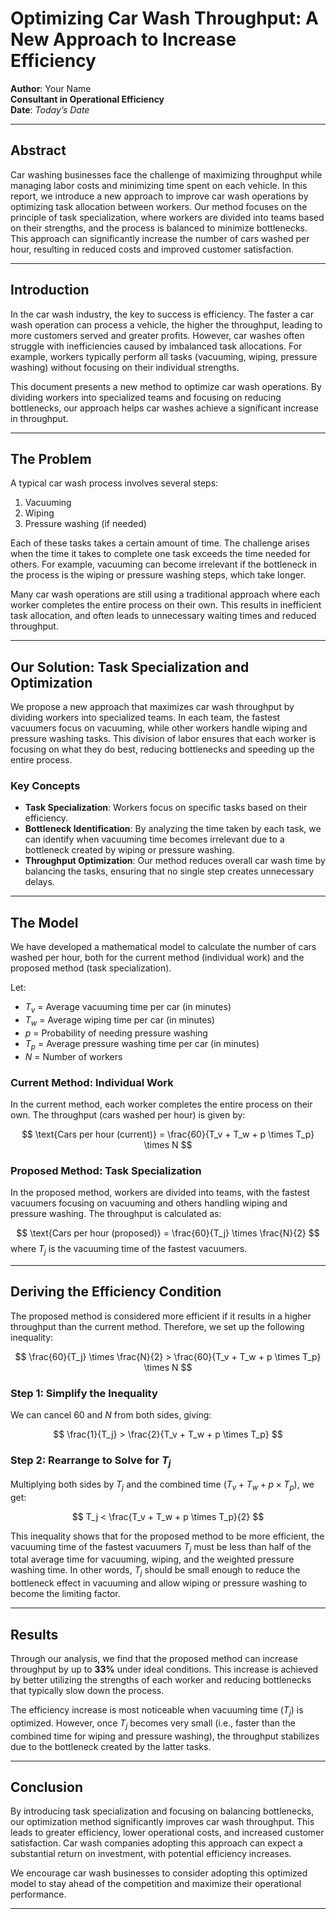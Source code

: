 # Optimizing Car Wash Throughput: A New Approach to Increase Efficiency

**Author**: Your Name  
**Consultant in Operational Efficiency**  
**Date**: *Today’s Date*

---

## Abstract
Car washing businesses face the challenge of maximizing throughput while managing labor costs and minimizing time spent on each vehicle. In this report, we introduce a new approach to improve car wash operations by optimizing task allocation between workers. Our method focuses on the principle of task specialization, where workers are divided into teams based on their strengths, and the process is balanced to minimize bottlenecks. This approach can significantly increase the number of cars washed per hour, resulting in reduced costs and improved customer satisfaction.

---

## Introduction
In the car wash industry, the key to success is efficiency. The faster a car wash operation can process a vehicle, the higher the throughput, leading to more customers served and greater profits. However, car washes often struggle with inefficiencies caused by imbalanced task allocations. For example, workers typically perform all tasks (vacuuming, wiping, pressure washing) without focusing on their individual strengths.

This document presents a new method to optimize car wash operations. By dividing workers into specialized teams and focusing on reducing bottlenecks, our approach helps car washes achieve a significant increase in throughput.

---

## The Problem
A typical car wash process involves several steps:
1. Vacuuming
2. Wiping
3. Pressure washing (if needed)

Each of these tasks takes a certain amount of time. The challenge arises when the time it takes to complete one task exceeds the time needed for others. For example, vacuuming can become irrelevant if the bottleneck in the process is the wiping or pressure washing steps, which take longer.

Many car wash operations are still using a traditional approach where each worker completes the entire process on their own. This results in inefficient task allocation, and often leads to unnecessary waiting times and reduced throughput.

---

## Our Solution: Task Specialization and Optimization
We propose a new approach that maximizes car wash throughput by dividing workers into specialized teams. In each team, the fastest vacuumers focus on vacuuming, while other workers handle wiping and pressure washing tasks. This division of labor ensures that each worker is focusing on what they do best, reducing bottlenecks and speeding up the entire process.

### Key Concepts
- **Task Specialization**: Workers focus on specific tasks based on their efficiency.
- **Bottleneck Identification**: By analyzing the time taken by each task, we can identify when vacuuming time becomes irrelevant due to a bottleneck created by wiping or pressure washing.
- **Throughput Optimization**: Our method reduces overall car wash time by balancing the tasks, ensuring that no single step creates unnecessary delays.

---

## The Model
We have developed a mathematical model to calculate the number of cars washed per hour, both for the current method (individual work) and the proposed method (task specialization).

Let:
- $T_v$ = Average vacuuming time per car (in minutes)
- $T_w$ = Average wiping time per car (in minutes)
- $p$ = Probability of needing pressure washing
- $T_p$ = Average pressure washing time per car (in minutes)
- $N$ = Number of workers

### Current Method: Individual Work
In the current method, each worker completes the entire process on their own. The throughput (cars washed per hour) is given by:

$$
\text{Cars per hour (current)} = \frac{60}{T_v + T_w + p \times T_p} \times N
$$

### Proposed Method: Task Specialization
In the proposed method, workers are divided into teams, with the fastest vacuumers focusing on vacuuming and others handling wiping and pressure washing. The throughput is calculated as:

$$
\text{Cars per hour (proposed)} = \frac{60}{T_j} \times \frac{N}{2}
$$
where $T_j$ is the vacuuming time of the fastest vacuumers.

---

## Deriving the Efficiency Condition
The proposed method is considered more efficient if it results in a higher throughput than the current method. Therefore, we set up the following inequality:

$$
\frac{60}{T_j} \times \frac{N}{2} > \frac{60}{T_v + T_w + p \times T_p} \times N
$$

### Step 1: Simplify the Inequality
We can cancel $60$ and $N$ from both sides, giving:

$$
\frac{1}{T_j} > \frac{2}{T_v + T_w + p \times T_p}
$$

### Step 2: Rearrange to Solve for $T_j$
Multiplying both sides by $T_j$ and the combined time $(T_v + T_w + p \times T_p)$, we get:

$$
T_j < \frac{T_v + T_w + p \times T_p}{2}
$$

This inequality shows that for the proposed method to be more efficient, the vacuuming time of the fastest vacuumers $T_j$ must be less than half of the total average time for vacuuming, wiping, and the weighted pressure washing time. In other words, $T_j$ should be small enough to reduce the bottleneck effect in vacuuming and allow wiping or pressure washing to become the limiting factor.

---

## Results
Through our analysis, we find that the proposed method can increase throughput by up to **33%** under ideal conditions. This increase is achieved by better utilizing the strengths of each worker and reducing bottlenecks that typically slow down the process.

The efficiency increase is most noticeable when vacuuming time ($T_j$) is optimized. However, once $T_j$ becomes very small (i.e., faster than the combined time for wiping and pressure washing), the throughput stabilizes due to the bottleneck created by the latter tasks.

---

## Conclusion
By introducing task specialization and focusing on balancing bottlenecks, our optimization method significantly improves car wash throughput. This leads to greater efficiency, lower operational costs, and increased customer satisfaction. Car wash companies adopting this approach can expect a substantial return on investment, with potential efficiency increases.

We encourage car wash businesses to consider adopting this optimized model to stay ahead of the competition and maximize their operational performance.

---
